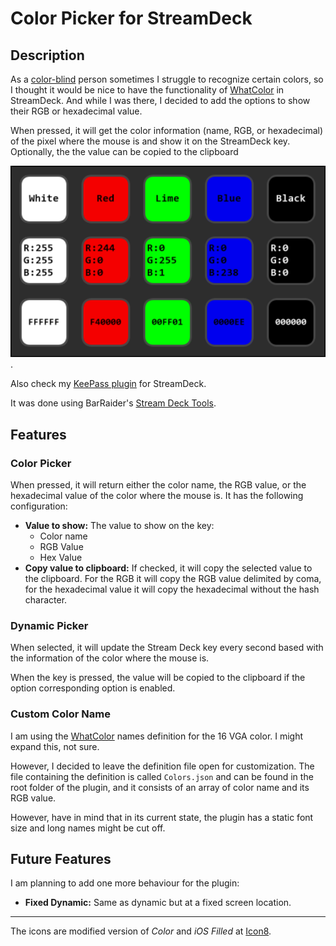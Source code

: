 # Color Picker for StreamDeck

## Description

As a [color-blind](https://en.wikipedia.org/wiki/Color_blindness) person sometimes I struggle to recognize certain colors, so I thought it would be nice to have the functionality of [WhatColor](http://www.hikarun.com/e/) in StreamDeck. And while I was there, I decided to add the options to show their RGB or hexadecimal value.

When pressed, it will get the color information (name, RGB, or hexadecimal) of the pixel where the mouse is and show it on the StreamDeck key. Optionally, the the value can be copied to the clipboard

![color-picker](images/color-picker.png).

Also check my [KeePass plugin](https://github.com/VictorGrycuk/StreamDeck-KeePass) for StreamDeck.

It was done using BarRaider's [Stream Deck Tools](https://github.com/BarRaider/streamdeck-tools).

## Features

### Color Picker

When pressed, it will return either the color name, the RGB value, or the hexadecimal value of the color where the mouse is. It has the following configuration:

-   **Value to show:** The value to show on the key:
    -   Color name
    -   RGB Value
    -   Hex Value
-   **Copy value to clipboard:** If checked, it will copy the selected value to the clipboard. For the RGB it will copy the RGB value delimited by coma, for the hexadecimal value it will copy the hexadecimal without the hash character.

### Dynamic Picker

When selected, it will update  the Stream Deck key every second based with the information of the color where the mouse is.

When the key is pressed, the value will be copied to the clipboard if the option corresponding option is enabled.

### Custom Color Name

I am using the [WhatColor](http://www.hikarun.com/e/) names definition for the 16 VGA color. I might expand this, not sure.

However, I decided to leave the definition file open for customization. The file containing the definition is called `Colors.json` and can be found in the root folder of the plugin, and it consists of an array of color name and its RGB value.

However, have in mind that in its current state, the plugin has a static font size and long names might be cut off.

## Future Features

I am planning to add one more behaviour for the plugin:

-   **Fixed Dynamic:** Same as dynamic but at a fixed screen location.

* * *

The icons are modified version of _Color_ and _iOS Filled_ at [Icon8](https://icons8.com).
